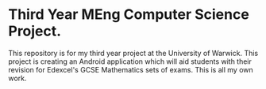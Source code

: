 # Third Year MEng Computer Science Project.

This repository is for my third year project at the University of Warwick. This project is creating an Android application which will aid students with their revision for Edexcel's GCSE Mathematics sets of exams. This is all my own work.
